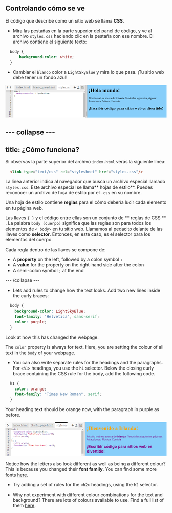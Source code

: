 ## Controlando cómo se ve

El código que describe como un sitio web se llama **CSS**.

- Mira las pestañas en la parte superior del panel de código, y ve al archivo `styles.css` haciendo clic en la pestaña con ese nombre. El archivo contiene el siguiente texto:

```css
  body {
      background-color: white;
  }
```

- Cambiar el ` blanco ` color a ` LightSkyBlue ` y mira lo que pasa. ¡Tu sitio web debe tener un fondo azul! 

![Example with blue background](images/egFirstCSSbluebg.png)

## \--- collapse \---

## title: ¿Cómo funciona?

Si observas la parte superior del archivo `index.html` verás la siguiente línea:

```html
  <link type="text/css" rel="stylesheet" href="styles.css"/>
```

La línea anterior indica al navegador que busca un archivo especial llamado `styles.css`. Este archivo especial se llama** hojas de estilo**. Puedes reconocer un archivo de hoja de estilo por el `.css` en su nombre.

Una hoja de estilo contiene **reglas** para el cómo debería lucir cada elemento en tu página web.

Las llaves `{ }` y el código entre ellas son un conjunto de ** reglas de CSS ** . La palabra `body (cuerpo)` significa que las reglas son para todos los elementos de `< body>` en tu sitio web. Llamamos al pedacito delante de las llaves como **selector**. Entonces, en este caso, es el selector para los elementos del cuerpo.

Cada regla dentro de las llaves se compone de:

- A **property** on the left, followed by a colon symbol `:`
- A **value** for the property on the right-hand side after the colon
- A semi-colon symbol `;` at the end

\--- /collapse \---

- Lets add rules to change how the text looks. Add two new lines inside the curly braces:

```css
  body {
    background-color: LightSkyBlue;
    font-family: "Helvetica", sans-serif;
    color: purple;
  }
```

Look at how this has changed the webpage.

The `color` property is always for text. Here, you are setting the colour of all text in the `body` of your webpage.

- You can also write separate rules for the headings and the paragraphs. For `<h1>` headings, you use the `h1` selector. Below the closing curly brace containing the CSS rule for the body, add the following code.

```css
  h1 {
    color: orange;
    font-family: "Times New Roman", serif;
  }
```

Your heading text should be orange now, with the paragraph in purple as before.

![Result of new CSS code](images/egCssColorsFonts.png)

Notice how the letters also look different as well as being a different colour? This is because you changed their **font family**. You can find some more fonts [here](http://dojo.soy/web-font-families).

- Try adding a set of rules for the `<h2>` headings, using the `h2` selector.

- Why not experiment with different colour combinations for the text and background? There are lots of colours available to use. Find a full list of them [here](http://dojo.soy/web-color-names).
